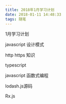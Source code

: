 ```yaml
---
title: 2018年1月学习计划
date: 2018-01-11 14:48:33
tags: 随笔
---
```


1月学习计划

javascript 设计模式

http https 知识

typescript 

javascript 函数式编程

lodash.js源码

Rx.js


